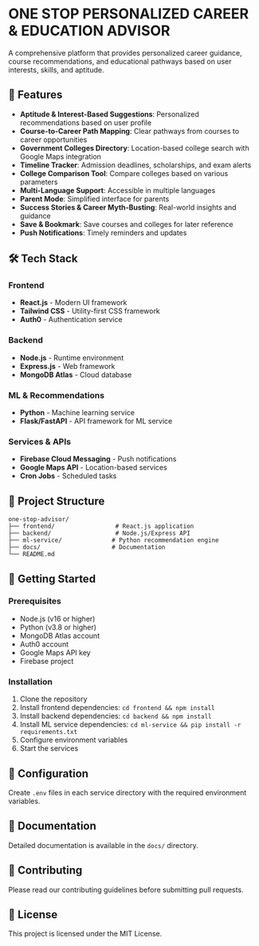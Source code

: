 # ONE STOP PERSONALIZED CAREER & EDUCATION ADVISOR

A comprehensive platform that provides personalized career guidance, course recommendations, and educational pathways based on user interests, skills, and aptitude.

## 🚀 Features

- **Aptitude & Interest-Based Suggestions**: Personalized recommendations based on user profile
- **Course-to-Career Path Mapping**: Clear pathways from courses to career opportunities
- **Government Colleges Directory**: Location-based college search with Google Maps integration
- **Timeline Tracker**: Admission deadlines, scholarships, and exam alerts
- **College Comparison Tool**: Compare colleges based on various parameters
- **Multi-Language Support**: Accessible in multiple languages
- **Parent Mode**: Simplified interface for parents
- **Success Stories & Career Myth-Busting**: Real-world insights and guidance
- **Save & Bookmark**: Save courses and colleges for later reference
- **Push Notifications**: Timely reminders and updates

## 🛠️ Tech Stack

### Frontend
- **React.js** - Modern UI framework
- **Tailwind CSS** - Utility-first CSS framework
- **Auth0** - Authentication service

### Backend
- **Node.js** - Runtime environment
- **Express.js** - Web framework
- **MongoDB Atlas** - Cloud database

### ML & Recommendations
- **Python** - Machine learning service
- **Flask/FastAPI** - API framework for ML service

### Services & APIs
- **Firebase Cloud Messaging** - Push notifications
- **Google Maps API** - Location-based services
- **Cron Jobs** - Scheduled tasks

## 📁 Project Structure

```
one-stop-advisor/
├── frontend/                 # React.js application
├── backend/                  # Node.js/Express API
├── ml-service/              # Python recommendation engine
├── docs/                    # Documentation
└── README.md
```

## 🚦 Getting Started

### Prerequisites
- Node.js (v16 or higher)
- Python (v3.8 or higher)
- MongoDB Atlas account
- Auth0 account
- Google Maps API key
- Firebase project

### Installation

1. Clone the repository
2. Install frontend dependencies: `cd frontend && npm install`
3. Install backend dependencies: `cd backend && npm install`
4. Install ML service dependencies: `cd ml-service && pip install -r requirements.txt`
5. Configure environment variables
6. Start the services

## 🔧 Configuration

Create `.env` files in each service directory with the required environment variables.

## 📖 Documentation

Detailed documentation is available in the `docs/` directory.

## 🤝 Contributing

Please read our contributing guidelines before submitting pull requests.

## 📄 License

This project is licensed under the MIT License.
